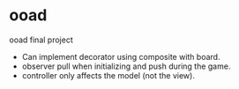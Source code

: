 ooad
====

ooad final project

- Can implement decorator using composite with board.
- observer pull when initializing and push during the game.
- controller only affects the model (not the view).